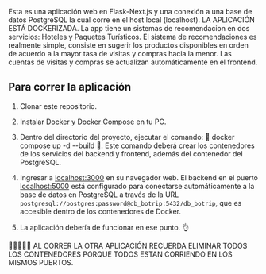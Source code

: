 Esta es una aplicación web en Flask-Next.js y una conexión a una base de datos PostgreSQL la cual corre en el host local (localhost). LA APLICACIÓN ESTÁ DOCKERIZADA. La app tiene un sistemas de recomendacion en dos servicios: Hoteles y Paquetes Turísticos. El sistema de recomendaciones es realmente simple, consiste en sugerir los productos disponibles en orden de acuerdo a la mayor tasa de visitas y compras hacia la menor. Las cuentas de visitas y compras se actualizan automáticamente en el frontend.
 
## Para correr la aplicación

1. Clonar este repositorio.

2. Instalar [Docker](https://www.docker.com/products/docker-desktop) y [Docker Compose](https://docs.docker.com/compose/) en tu PC.

3. Dentro del directorio del proyecto, ejecutar el comando:
🚨 docker compose up -d --build 🚨. Este comando deberá crear los contenedores de los servicios del backend y frontend, además del contenedor del PostgreSQL.

4. Ingresar a [localhost:3000](http://localhost:3000) en su navegador web. El backend en el puerto [localhost:5000](http://localhost:5000) está configurado para conectarse automáticamente a la base de datos en PostgreSQL a través de la URL `postgresql://postgres:password@db_botrip:5432/db_botrip`, que es accesible dentro de los contenedores de Docker. 

5. La aplicación debería de funcionar en ese punto. 👌

🚨🚨🚨🚨🚨 AL CORRER LA OTRA APLICACIÓN RECUERDA ELIMINAR TODOS LOS CONTENEDORES PORQUE TODOS ESTAN CORRIENDO EN LOS MISMOS PUERTOS.